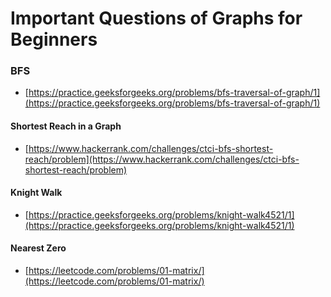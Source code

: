 # Important Questions of Graphs for Beginners
### BFS
- [https://practice.geeksforgeeks.org/problems/bfs-traversal-of-graph/1](https://practice.geeksforgeeks.org/problems/bfs-traversal-of-graph/1)
#### Shortest Reach in a Graph
- [https://www.hackerrank.com/challenges/ctci-bfs-shortest-reach/problem](https://www.hackerrank.com/challenges/ctci-bfs-shortest-reach/problem)
#### Knight Walk
- [https://practice.geeksforgeeks.org/problems/knight-walk4521/1](https://practice.geeksforgeeks.org/problems/knight-walk4521/1)
#### Nearest Zero
- [https://leetcode.com/problems/01-matrix/](https://leetcode.com/problems/01-matrix/)
